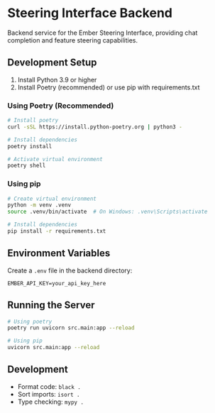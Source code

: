 # Steering Interface Backend

Backend service for the Ember Steering Interface, providing chat completion and feature steering capabilities.

## Development Setup

1. Install Python 3.9 or higher
2. Install Poetry (recommended) or use pip with requirements.txt

### Using Poetry (Recommended)
```bash
# Install poetry
curl -sSL https://install.python-poetry.org | python3 -

# Install dependencies
poetry install

# Activate virtual environment
poetry shell
```

### Using pip
```bash
# Create virtual environment
python -m venv .venv
source .venv/bin/activate  # On Windows: .venv\Scripts\activate

# Install dependencies
pip install -r requirements.txt
```

## Environment Variables

Create a `.env` file in the backend directory:

```
EMBER_API_KEY=your_api_key_here
```

## Running the Server

```bash
# Using poetry
poetry run uvicorn src.main:app --reload

# Using pip
uvicorn src.main:app --reload
```

## Development

- Format code: `black .`
- Sort imports: `isort .`
- Type checking: `mypy .` 